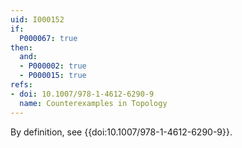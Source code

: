 ```yaml
---
uid: I000152
if:
  P000067: true
then:
  and:
  - P000002: true
  - P000015: true
refs:
- doi: 10.1007/978-1-4612-6290-9
  name: Counterexamples in Topology
---
```


By definition, see {{doi:10.1007/978-1-4612-6290-9}}.
